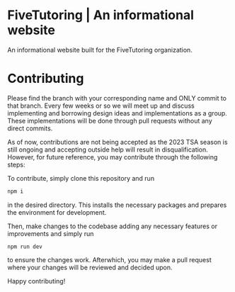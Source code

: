 # FiveTutoring | An informational website
An informational website built for the FiveTutoring organization.

# Contributing

Please find the branch with your corresponding name and ONLY commit to that branch. Every few weeks or so we will meet up and discuss implementing and borrowing design ideas and implementations as a group. These implementations will be done through pull requests without any direct commits.

As of now, contributions are not being accepted as the 2023 TSA season is still ongoing and accepting outside help will result in disqualification.
However, for future reference, you may contribute through the following steps:

To contribute, simply clone this repository and run 
```cmd
npm i
```
in the desired directory. This installs the necessary packages and prepares the environment for development.

Then, make changes to the codebase adding any necessary features or improvements and simply run 
```
npm run dev
```
to ensure the changes work. Afterwhich, you may make a pull request where your changes will be reviewed and decided upon.

Happy contributing!



